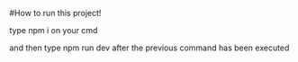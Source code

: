#How to run this project!

type npm i on your cmd

and then type npm run dev after the previous command has been executed 
